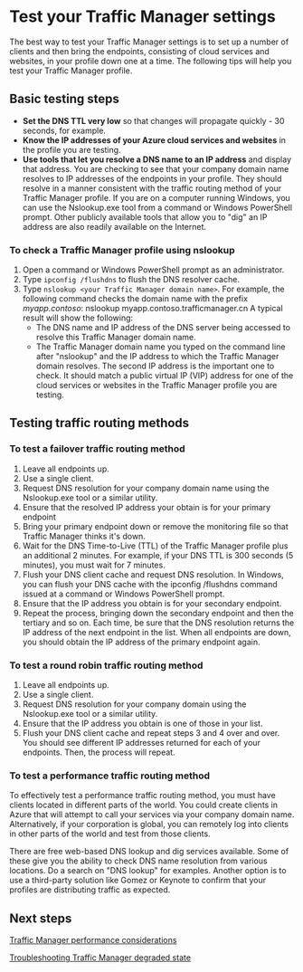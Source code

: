 <properties 
   pageTitle="Testing Traffic Manager Settings | Azure"
   description="This article will help you test Traffic Manager settings"
   services="traffic-manager"
   documentationCenter=""
   authors="joaoma"
   manager="carmonm"
   editor="tysonn" />
<tags
	ms.service="traffic-manager"
	ms.date="03/17/2016"
	wacn.date=""/>

# Test your Traffic Manager settings

The best way to test your Traffic Manager settings is to set up a number of clients and then bring the endpoints, consisting of cloud services and websites, in your profile down one at a time. The following tips will help you test your Traffic Manager profile.

## Basic testing steps

- **Set the DNS TTL very low** so that changes will propagate quickly - 30 seconds, for example.
- **Know the IP addresses of your Azure cloud services and websites** in the profile you are testing.
- **Use tools that let you resolve a DNS name to an IP address** and display that address. You are checking to see that your company domain name resolves to IP addresses of the endpoints in your profile. They should resolve in a manner consistent with the traffic routing method of your Traffic Manager profile. If you are on a computer running Windows, you can use the Nslookup.exe tool from a command or Windows PowerShell prompt. Other publicly available tools that allow you to "dig" an IP address are also readily available on the Internet.

### To check a Traffic Manager profile using nslookup

1. Open a command or Windows PowerShell prompt as an administrator.
2. Type `ipconfig /flushdns` to flush the DNS resolver cache.
3. Type `nslookup <your Traffic Manager domain name>`. For example, the following command checks the domain name with the prefix *myapp.contoso*:
    nslookup myapp.contoso.trafficmanager.cn
   A typical result will show the following:
   - The DNS name and IP address of the DNS server being accessed to resolve this Traffic Manager domain name.
   - The Traffic Manager domain name you typed on the command line after "nslookup" and the IP address to which the Traffic Manager domain resolves. The second IP address is the important one to check. It should match a public virtual IP (VIP) address for one of the cloud services or websites in the Traffic Manager profile you are testing.

## Testing traffic routing methods

### To test a failover traffic routing method

1. Leave all endpoints up.
2. Use a single client.
3. Request DNS resolution for your company domain name using the Nslookup.exe tool or a similar utility.
4. Ensure that the resolved IP address your obtain is for your primary endpoint
5. Bring your primary endpoint down or remove the monitoring file so that Traffic Manager thinks it's down.
6. Wait for the DNS Time-to-Live (TTL) of the Traffic Manager profile plus an additional 2 minutes. For example, if your DNS TTL is 300 seconds (5 minutes), you must wait for 7 minutes.
7. Flush your DNS client cache and request DNS resolution. In Windows, you can flush your DNS cache with the ipconfig /flushdns command issued at a command or Windows PowerShell prompt.
8. Ensure that the IP address you obtain is for your secondary endpoint.
9. Repeat the process, bringing down the secondary endpoint and then the tertiary and so on. Each time, be sure that the DNS resolution returns the IP address of the next endpoint in the list. When all endpoints are down, you should obtain the IP address of the primary endpoint again.

### To test a round robin traffic routing method

1. Leave all endpoints up.
2. Use a single client.
3. Request DNS resolution for your company domain using the Nslookup.exe tool or a similar utility.
4. Ensure that the IP address you obtain is one of those in your list.
5. Flush your DNS client cache and repeat steps 3 and 4 over and over. You should see different IP addresses returned for each of your endpoints. Then, the process will repeat.

### To test a performance traffic routing method

To effectively test a performance traffic routing method, you must have clients located in different parts of the world. You could create clients in Azure that will attempt to call your services via your company domain name. Alternatively, if your corporation is global, you can remotely log into clients in other parts of the world and test from those clients.

There are free web-based DNS lookup and dig services available. Some of these give you the ability to check DNS name resolution from various locations. Do a search on "DNS lookup" for examples. Another option is to use a third-party solution like Gomez or Keynote to confirm that your profiles are distributing traffic as expected.

## Next steps

[Traffic Manager performance considerations](/documentation/articles/traffic-manager-performance-considerations/)

[Troubleshooting Traffic Manager degraded state](/documentation/articles/traffic-manager-troubleshooting-degraded/)




